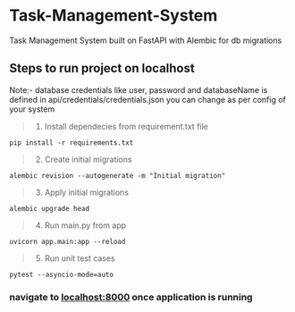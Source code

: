 # Task-Management-System
Task Management System built on FastAPI with Alembic for db migrations

## Steps to run project on localhost

Note:- database credentials like user, password and databaseName is defined in api/credentials/credentials.json you can change as per config of your system

> 1. Install dependecies from requirement.txt file
                    
  `pip install -r requirements.txt`

> 2. Create initial migrations
                    
  `alembic revision --autogenerate -m "Initial migration"`

> 3. Apply initial migrations
                    
  `alembic upgrade head`

> 4. Run main.py from app
                    
  `uvicorn app.main:app --reload`

> 5. Run unit test cases
                    
  `pytest --asyncio-mode=auto`



### navigate to  [localhost:8000](http://localhost:8000) once application is running